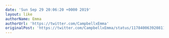 ```yaml
---
date: 'Sun Sep 29 20:06:20 +0000 2019'
layout: like
authorName: Emma
authorUrl: 'https://twitter.com/CampbellxEmma'
originalPost: 'https://twitter.com/CampbellxEmma/status/1178400639208116224'
---
```

